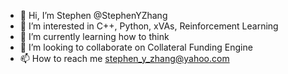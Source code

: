 - 👋 Hi, I’m Stephen @StephenYZhang
- 👀 I’m interested in C++, Python, xVAs, Reinforcement Learning
- 🌱 I’m currently learning how to think
- 💞️ I’m looking to collaborate on Collateral Funding Engine
- 📫 How to reach me stephen_y_zhang@yahoo.com

<!---
StephenYZhang/StephenYZhang is a ✨ special ✨ repository because its `README.md` (this file) appears on your GitHub profile.
You can click the Preview link to take a look at your changes.
--->
